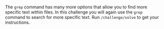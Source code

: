 The `grep` command has many more options that allow you to find more specific text within files.
In this challenge you will again use the `grep` command to search for more specific text.
Run `/challenge/solve` to get your instructions.
